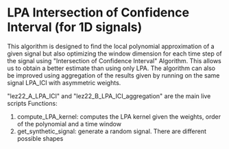 # LPA Intersection of Confidence Interval (for 1D signals)
This algorithm is designed to find the local polynomial approximation of a given signal but also optimizing the window dimension for each time step of the signal using "Intersection of Confidence Interval" Algorithm. This allows us to obtain a better estimate than using only LPA. The algorithm can also be improved using aggregation of the results given by running on the same signal LPA_ICI with asymmetric weights.

"lez22_A_LPA_ICI" and "lez22_B_LPA_ICI_aggregation" are the main live scripts
Functions:
1. compute_LPA_kernel: computes the LPA kernel given the weights, order of the polynomial and a time window
2. get_synthetic_signal: generate a random signal. There are different possible shapes
